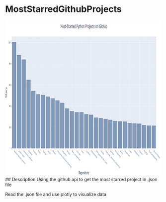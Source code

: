 # MostStarredGithubProjects
<img src="images/api.JPG" height="500" width="1200" />
## Description
Using the github api to get the most starred project in .json file

Read the .json file and use plotly to visualize data
